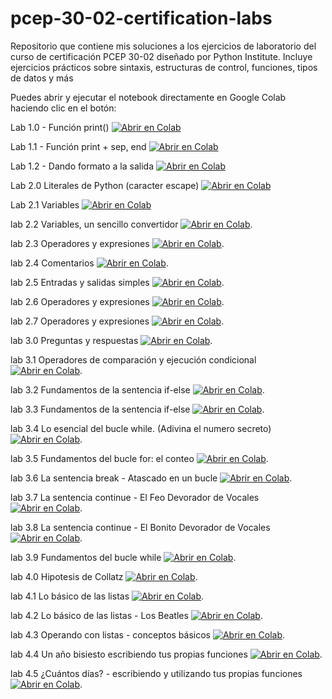 # pcep-30-02-certification-labs
Repositorio que contiene mis soluciones a los ejercicios de laboratorio del curso de certificación PCEP 30-02 diseñado por Python Institute. Incluye ejercicios prácticos sobre sintaxis, estructuras de control, funciones, tipos de datos y más

Puedes abrir y ejecutar el notebook directamente en Google Colab haciendo clic en el botón:

Lab 1.0 - Función print()
[![Abrir en Colab](https://colab.research.google.com/assets/colab-badge.svg)](https://colab.research.google.com/github/3rick-CR/pcep-30-02-certification-labs/blob/main/lab_1.0_funcion_print/lab_1_PCEP.ipynb)

Lab 1.1 - Función print + sep, end
[![Abrir en Colab](https://colab.research.google.com/assets/colab-badge.svg)](https://colab.research.google.com/github/3rick-CR/pcep-30-02-certification-labs/blob/main/lab_1.1_funcion_print/lab_1.1_funcion_print_sep_end.ipynb.ipynb)

Lab 1.2 - Dando formato a la salida
[![Abrir en Colab](https://colab.research.google.com/assets/colab-badge.svg)](https://colab.research.google.com/github/3rick-CR/pcep-30-02-certification-labs/blob/main//lab_1.2_dando_formato/lab_1.2_Dando_formato_a_la_salida.ipynb)

Lab 2.0 Literales de Python (caracter escape)
[![Abrir en Colab](https://colab.research.google.com/assets/colab-badge.svg)](https://colab.research.google.com/github/3rick-CR/pcep-30-02-certification-labs/blob/main//lab_2.0_literales_de_Python/Lab_2_caracter_escape.ipynb)

Lab 2.1 Variables
[![Abrir en Colab](https://colab.research.google.com/assets/colab-badge.svg)](https://colab.research.google.com/github/3rick-CR/pcep-30-02-certification-labs/blob/main//lab_2.1_variables/lab_2.1_variables.ipynb)

lab 2.2 Variables, un sencillo convertidor
[![Abrir en Colab](https://colab.research.google.com/assets/colab-badge.svg)](https://colab.research.google.com/github/3rick-CR/pcep-30-02-certification-labs/blob/main/lab_2.2_variables_un_convertidor/lab_2.2_convertidor_millas_kilometros.ipynb).

lab 2.3 Operadores y expresiones
[![Abrir en Colab](https://colab.research.google.com/assets/colab-badge.svg)](https://colab.research.google.com/github/3rick-CR/pcep-30-02-certification-labs/blob/main/lab_2.3_operadores_y_expresiones/lab_2.3.ipynb).

lab 2.4 Comentarios
[![Abrir en Colab](https://colab.research.google.com/assets/colab-badge.svg)](https://colab.research.google.com/github/3rick-CR/pcep-30-02-certification-labs/blob/main/lab_2.4_comentarios/lab_2.4.ipynb).

lab 2.5 Entradas y salidas simples
[![Abrir en Colab](https://colab.research.google.com/assets/colab-badge.svg)](https://colab.research.google.com/github/3rick-CR/pcep-30-02-certification-labs/blob/main/lab_2.5_entradas_y_salidas_simples/lab_2.5.ipynb).

lab 2.6 Operadores y expresiones
[![Abrir en Colab](https://colab.research.google.com/assets/colab-badge.svg)](https://colab.research.google.com/github/3rick-CR/pcep-30-02-certification-labs/blob/main/lab_2.6_operadores_y_expresiones/lab_2.6.ipynb).

lab 2.7 Operadores y expresiones
[![Abrir en Colab](https://colab.research.google.com/assets/colab-badge.svg)](https://colab.research.google.com/github/3rick-CR/pcep-30-02-certification-labs/blob/main/lab_2.7_operadores_y_expresiones/lab_2.7.ipynb).

lab 3.0 Preguntas y respuestas
[![Abrir en Colab](https://colab.research.google.com/assets/colab-badge.svg)](https://colab.research.google.com/github/3rick-CR/pcep-30-02-certification-labs/blob/main/lab_3.0_preguntas_y_respuestas/lab3.0.ipynb).

lab 3.1 Operadores de comparación y ejecución condicional
[![Abrir en Colab](https://colab.research.google.com/assets/colab-badge.svg)](https://colab.research.google.com/github/3rick-CR/pcep-30-02-certification-labs/blob/main/lab_3.1_operadores_de_comparación_y_ejecución_condicional/lab3.1.ipynb).

lab 3.2 Fundamentos de la sentencia if-else
[![Abrir en Colab](https://colab.research.google.com/assets/colab-badge.svg)](https://colab.research.google.com/github/3rick-CR/pcep-30-02-certification-labs/blob/main/lab_3.2_fundamentos_de_la_sentencia_if-else/lab3.2.ipynb).

lab 3.3 Fundamentos de la sentencia if-else
[![Abrir en Colab](https://colab.research.google.com/assets/colab-badge.svg)](https://colab.research.google.com/github/3rick-CR/pcep-30-02-certification-labs/blob/main/lab_3.3_fundamentos_de_la_sentencia_if-elif-else/lab3.3.ipynb).

lab 3.4 Lo esencial del bucle while. (Adivina el numero secreto)
[![Abrir en Colab](https://colab.research.google.com/assets/colab-badge.svg)](https://colab.research.google.com/github/3rick-CR/pcep-30-02-certification-labs/blob/main/lab_3.4_lo_esencial_del_bucle_while-Adivina_el_numero_secreto/lab3.4.ipynb).

lab 3.5 Fundamentos del bucle for: el conteo
[![Abrir en Colab](https://colab.research.google.com/assets/colab-badge.svg)](https://colab.research.google.com/github/3rick-CR/pcep-30-02-certification-labs/blob/main/lab_3.5_fundamentos_del_bucle_for_el_conteo/lab3.5.ipynb).

lab 3.6 La sentencia break - Atascado en un bucle
[![Abrir en Colab](https://colab.research.google.com/assets/colab-badge.svg)](https://colab.research.google.com/github/3rick-CR/pcep-30-02-certification-labs/blob/main/lab_3.6_la_sentencia_break-Atascado_en_un_bucle/lab3.6.ipynb).

lab 3.7 La sentencia continue - El Feo Devorador de Vocales
[![Abrir en Colab](https://colab.research.google.com/assets/colab-badge.svg)](https://colab.research.google.com/github/3rick-CR/pcep-30-02-certification-labs/blob/main/lab_3.7_la_sentencia_continue-El_Feo_Devorador_de_Vocales/lab3.7.ipynb).

lab 3.8 La sentencia continue - El Bonito Devorador de Vocales
[![Abrir en Colab](https://colab.research.google.com/assets/colab-badge.svg)](https://colab.research.google.com/github/3rick-CR/pcep-30-02-certification-labs/blob/main/lab_3.8_la_sentencia_continue-El_Bonito_Devorador_de_Vocales/lab3.8.ipynb).

lab 3.9 Fundamentos del bucle while
[![Abrir en Colab](https://colab.research.google.com/assets/colab-badge.svg)](https://colab.research.google.com/github/3rick-CR/pcep-30-02-certification-labs/blob/main/lab_3.9_fundamentos_del_bucle_while/lab3.9.ipynb).

lab 4.0 Hipotesis de Collatz
[![Abrir en Colab](https://colab.research.google.com/assets/colab-badge.svg)](https://colab.research.google.com/github/3rick-CR/pcep-30-02-certification-labs/blob/main/lab_4.0_hipotesis_de_Collatz/lab4.0.ipynb).

lab 4.1 Lo básico de las listas
[![Abrir en Colab](https://colab.research.google.com/assets/colab-badge.svg)](https://colab.research.google.com/github/3rick-CR/pcep-30-02-certification-labs/blob/main/lab_4.1_lo_basico_de_las_listas/lab4.1.ipynb).

lab 4.2 Lo básico de las listas - Los Beatles
[![Abrir en Colab](https://colab.research.google.com/assets/colab-badge.svg)](https://colab.research.google.com/github/3rick-CR/pcep-30-02-certification-labs/blob/main/lab_4.2_lo_basico_de_las_listas_Los_Beatles/lab_4.2.ipynb).

lab 4.3 Operando con listas - conceptos básicos
[![Abrir en Colab](https://colab.research.google.com/assets/colab-badge.svg)](https://colab.research.google.com/github/3rick-CR/pcep-30-02-certification-labs/blob/main/lab_4.3_operando_con_listas_conceptos_basicos/lab_4.3.ipynb).

lab 4.4 Un año bisiesto escribiendo tus propias funciones
[![Abrir en Colab](https://colab.research.google.com/assets/colab-badge.svg)](https://colab.research.google.com/github/3rick-CR/pcep-30-02-certification-labs/blob/main/lab_4.4_Un_año_bisiesto_escribiendo_tus_propias_funciones/lab_4.4.ipynb).

lab 4.5 ¿Cuántos días? - escribiendo y utilizando tus propias funciones
[![Abrir en Colab](https://colab.research.google.com/assets/colab-badge.svg)](https://colab.research.google.com/github/3rick-CR/pcep-30-02-certification-labs/blob/main/lab_4.5_Cuántos_dias_(escribiendo_y_utilizando_tus_propias_funciones)/lab_4.5.ipynb).



